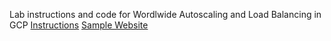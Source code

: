 Lab instructions and code for Wordlwide Autoscaling and Load Balancing in GCP
[Instructions](./gcp-lb.pdf)
[Sample Website](./https://programmingmentor.github.io/gcp-lb-lab)
